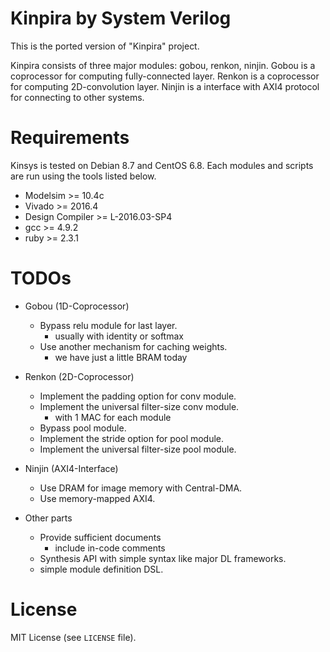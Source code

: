 Kinpira by System Verilog
==================================================

This is the ported version of "Kinpira" project.

Kinpira consists of three major modules: gobou, renkon, ninjin.
Gobou is a coprocessor for computing fully-connected layer.
Renkon is a coprocessor for computing 2D-convolution layer.
Ninjin is a interface with AXI4 protocol for connecting to other systems.

Requirements
==================================================

Kinsys is tested on Debian 8.7 and CentOS 6.8.
Each modules and scripts are run using the tools listed below.

* Modelsim >= 10.4c
* Vivado >= 2016.4
* Design Compiler >= L-2016.03-SP4
* gcc >= 4.9.2
* ruby >= 2.3.1

TODOs
==================================================

* Gobou (1D-Coprocessor)
  - Bypass relu module for last layer.
    + usually with identity or softmax
  - Use another mechanism for caching weights.
    + we have just a little BRAM today

* Renkon (2D-Coprocessor)
  - Implement the padding option for conv module.
  - Implement the universal filter-size conv module.
    + with 1 MAC for each module
  - Bypass pool module.
  - Implement the stride option for pool module.
  - Implement the universal filter-size pool module.

* Ninjin (AXI4-Interface)
  - Use DRAM for image memory with Central-DMA.
  - Use memory-mapped AXI4.

* Other parts
  - Provide sufficient documents
    + include in-code comments
  - Synthesis API with simple syntax like major DL frameworks.
  - simple module definition DSL.

License
==================================================

MIT License (see `LICENSE` file).
